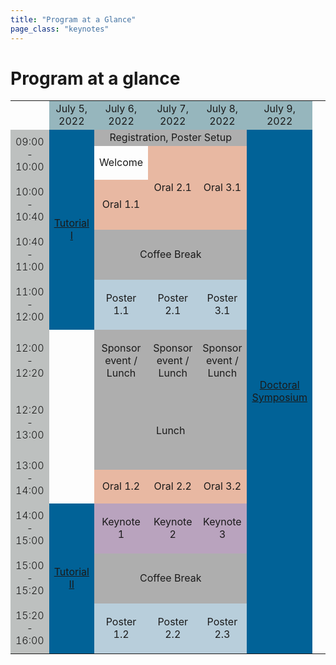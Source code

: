 ```yaml
---
title: "Program at a Glance"
page_class: "keynotes"
---
```


# Program at a glance

<style>
#program, #program th, #program td {
    border: 1px solid gray;
    font-size: 85%;
    border-collapse: separate;
    border-spacing: 1px;
    color: #222222;
}
@media (min-width: 1200px) {
    #program {
        margin-left: -50px;
        margin-right: -50px;
    }
}
#program th, #program td {
  padding: 5px;
  text-align: left;
}
#hide-show-timezones {
    font-size: 90%;
    margin-top: 1em;
    padding: 0 6px;
    display: flex;
    flex: 0 0 auto;
    flex-direction: row;
    flex-wrap: wrap;
    white-space: nowrap;
    justify-content: space-between;
}
#hide-show-timezones input.largerCheckbox {
    transform : scale(1.5);
}
#hide-show-timezones label {
    padding: 0 4px 0 8px;
}
#program div, #program a {
    color: white;
}
#program a:hover {
    text-decoration: underline;
}
#r00{
      background-color: #96B6BD;
 /*   appearance: none;*/
    box-shadow: 0 0 0px 8px gold;

  clip-path: polygon(-20% 0%, 100% 0%, 100% 100%, -20% 100%); /*left*/

}
#r00t{
      background-color: #96B6BD;
        box-shadow: 0 0 0px 8px gold;
        clip-path: polygon(-20% -20%, 100% -20%, 100% 100%, -20% 100%); /*top-left*/
    }


#t01b {
  background-color: #BDC0BF;
    box-shadow: 0 0 0px 8px gold;
  clip-path: polygon(0% 0%, 100% 0%, 100% 120%, 0% 120%); /*bottom*/
  font-weight: 350
}

#t01t {
  background-color: #BDC0BF;
    box-shadow: 0 0 0px 8px gold;
      clip-path: polygon(0% -20%, 100% -20%, 100% 100%, 0% 100%); /*top*/
  font-weight: 350
}
#r00b{
      background-color: #96B6BD;
        box-shadow: 0 0 0px 8px gold;
  clip-path: polygon(-20% 0%, 100% 0%, 100% 120%, -20% 120%); /*bottom--*/
    }

#r01 {
    box-shadow: 0 0 0px 8px gold;
      clip-path: polygon(0% 0%, 120% 0%, 120% 100%, 0% 100%); /*right*/
      border: 1px;
  background-color: #BDC0BF;
  font-weight: 350

}

#r05 {
    box-shadow: 0 0 0px 8px gold;
      clip-path: polygon(0% 0%, 120% 0%, 120% 100%, 0% 100%); /*right*/
      border: 1px;
  background-color: #C4DFB3;
}

#r06 {
    box-shadow: 0 0 0px 8px gold;
      clip-path: polygon(0% 0%, 120% 0%, 120% 100%, 0% 100%); /*right*/
      border: 1px;
  background-color: #F9D368;
}

#r02 {
    box-shadow: 0 0 0px 8px gold;
      clip-path: polygon(0% 0%, 120% 0%, 120% 100%, 0% 100%); /*right*/
      border: 1px;
  background-color: #D9A9BC;
}
#r03 {
    box-shadow: 0 0 0px 8px gold;
      clip-path: polygon(0% 0%, 120% 0%, 120% 100%, 0% 100%); /*right*/
      border: 1px;
  background-color: #CDDFF0;
}
#t00 {
  background-color: #96B6BD;
}
#t01 {
  background-color: #BDC0BF;
  font-weight: 350
}

#cshort_v {
  background-color: #B9A3BE;
}
#clong_v {
  background-color: #B8CEDB;
}

#cmentor {
  background-color: #E8B8A2;
}
#cspecial {
  background-color: #74A1A7;
}
    #cspecial_t{   background-color: #74A1A7; box-shadow: 0 0 0px 8px gold;
      clip-path: polygon(0% -20%, 100% -20%, 100% 100%, 0% 100%); /*top*/
      border: 1px;}
     #cspecial_tr{   background-color: #74A1A7; box-shadow: 0 0 0px 8px gold;
      clip-path: polygon(0% -20%, 120% -20%, 120% 100%, 0% 100%); /*top-right*/
      border: 1px;}
    #cspecial_br{   background-color: #74A1A7; box-shadow: 0 0 0px 8px gold;
      clip-path: polygon(0% 0%, 120% 0%, 120% 120%, 0% 120%); /*bottom-right*/
      border: 1px;}

    #cspecial_b{   background-color: #74A1A7; box-shadow: 0 0 0px 8px gold;
  clip-path: polygon(0% 0%, 100% 0%, 100% 120%, 0% 120%); /*bottom*/
      border: 1px;}

    #title_legend{font-weight:300; font-size: 100%; text-align:left; color:white; padding-left: 6px; padding-right: 6px; white-space: nowrap; }
    #text_legend{font-weight:150; font-size: 80%; text-align:left; padding-left: 6px; }
    #cbreak_r{   background-color: #AEAEAE; box-shadow: 0 0 0px 8px gold;
      clip-path: polygon(0% 0%, 120% 0%, 120% 100%, 0% 100%); /*right*/
      border: 1px;}

    #cbreak{   background-color: #AEAEAE; }
    #cbreak div, #cbreak_r div { color: #222222; }

    #clong_tr{   background-color: #0083AC; box-shadow: 0 0 0px 8px gold;
      clip-path: polygon(0% -20%, 120% -20%, 120% 100%, 0% 100%); /*top-right*/
      border: 1px;}

    #clong_t{   background-color: #0083AC; box-shadow: 0 0 0px 8px gold;
      clip-path: polygon(0% -20%, 100% -20%, 100% 100%, 0% 100%); /*top*/
      border: 1px;}

    #clong_r{   background-color: #0083AC; box-shadow: 0 0 0px 8px gold;
      clip-path: polygon(0% 0%, 120% 0%, 120% 100%, 0% 100%); /*right*/
      border: 1px;}

    #clong{   background-color: #0083AC;}

    #ckeynote_r{   background-color: #016297; box-shadow: 0 0 0px 8px gold;
      clip-path: polygon(0% 0%, 120% 0%, 120% 100%, 0% 100%); /*right*/
      border: 1px;}

    #ckeynote{   background-color: #016297;}

    #cshort_r{   background-color: #82538B; box-shadow: 0 0 0px 8px gold;
      clip-path: polygon(0% 0%, 120% 0%, 120% 100%, 0% 100%); /*right*/
      border: 1px;}

    #cshort{   background-color: #82538B;}

    #cposter_r{   background-color: #248F85; box-shadow: 0 0 0px 8px gold;
      clip-path: polygon(0% 0%, 120% 0%, 120% 100%, 0% 100%); /*right*/
      border: 1px;}

    #cposter_br{   background-color: #248F85; box-shadow: 0 0 0px 8px gold;
      clip-path: polygon(0% 0%, 120% 0%, 120% 120%, 0% 120%); /*bottom-right*/
      border: 1px;}

    #cposter_b{   background-color: #248F85; box-shadow: 0 0 0px 8px gold;
  clip-path: polygon(0% 0%, 100% 0%, 100% 120%, 0% 120%); /*bottom*/
      border: 1px;}

    #cposter{   background-color: #248F85;}


</style>
<script>
jQuery(document).ready(function($) {
    $('input[type= checkbox ]').click(function() {
        let index = $(this).attr('name').substr(3);
        index--;
        $('table tr').each(function() {
            $('td:eq(' + index + ')',this).toggle();
        });
        $('th.' + $(this).attr('name')).toggle();
    });
});
</script>
<!--
  clip-path: polygon(0% 0%, 100% 0%, 100% 120%, 0% 120%); /*bottom*/
      clip-path: polygon(0% -20%, 100% -20%, 100% 120%, 0% 120%); /*bottom-top*/
      clip-path: polygon(0% -20%, 100% -20%, 100% 100%, 0% 100%); /*top*/
      clip-path: polygon(0% 0%, 120% 0%, 120% 100%, 0% 100%); /*right*/
  clip-path: polygon(0% 0%, 120% 0%, 120% 120%, 0% 120%); /*bottom-right*/
-->
<!-- <table id="program">
	<thead>
		<tr>
			<th class="col1" id='t01'>PDT UTC-7</th>
			<th class="col2" id='t01'>CET UTC+1</th>
			<th class="col3" colspan="1" id='t00'><b>5th July</b></th>
			<th class="col4" colspan="1" id='t00'><b>6th July</b></th>
			<th class="col5" colspan="1" id='t00'><b>7th July</b></th>
			<th class="col6" colspan="1" id='t00'><b>8th July</b></th>
			<th class="col7" colspan="1" id='t00'><b>9th July</b></th>
		</tr>
	</thead>
	<tbody>
		<tr>
			<th class="col1" ></th>
			<th class="col2" ></th>
			<th ></th>
			<th colspan="3" >Registration, Poster Setup</th>
			<th ></th>
		</tr>
		<tr>
			<th class="col1"  rowspan="10" id='t01'>01.15-09.00</th>
			<th class="col2" rowspan="10" id='t01'>10.15-18.00</th>
			<th class="col3" rowspan="3"><a href='tutorials.html'>Tutorial I</a></th>
			<th class="col4" id='cmentor'>Welcome and Orals</th>
			<th class="col5" id='cmentor'>Orals</th>
			<th class="col6" id='cmentor'>Orals</th>
			<th class="col7"  rowspan="9" '><a href='doctoral-symposium.html'>Doctoral Symposium</a></th>
		</tr>
		<tr>
			<th colspan="3" >Coffee break</th>
		</tr>
		<tr>
			<th colspan="3" id='clong_v' >Poster session onsite and virtual</th>
		</tr>
		<tr>
    <th rowspan="2"></th>
			<th colspan="3">Lunch</th>
		</tr>
		<tr>
      <th colspan="1" id='cmentor' ></th>
			<th colspan="3" id='cmentor' >Orals</th>
		</tr>
		<tr>
    	<th rowspan="3" id='cshort_v'>Tutorial II</th>
			<th colspan="3" id='cshort_v'>Keynotes</th>
		</tr>
		<tr>
			<th colspan="3">Coffee break</th>
		</tr>
		<tr>
			<th colspan="3" id='cmentor'>Orals</th>
		</tr>
		<tr>
    <th colspan="1"></th>
			<th colspan="3"  id='clong_v' >Poster Session onsite and virtual</th>
		</tr>
		<tr>
			<th class="col1" ></th>
			<th class="col2"></th>
      <th class="col3" ></th>
			<th class="col4" >Get together</th>
			<th class="col5">Gala Dinner</th>
			<th class="col6" >Closing ceremony</th>
		</tr>
	</tbody>
</table> -->

<!-- <form
id="hide-show-timezones">
<div>
  <input
    class="largerCheckbox"
    type="checkbox"
    id="hs-col1"
    name="col1"
    checked="checked">
  <label for="hs-col1">Hide/Show
    UTC-7</label>
</div>
<div>
  <input
    class="largerCheckbox"
    type="checkbox"
    id="hs-col2"
    name="col2"
    checked="checked">
  <label for="hs-col2">Hide/Show
    UTC +1</label>
</div>
</form>

<hr> -->


<table cellspacing="0" border="0">
	<colgroup span="6" width="138"></colgroup>
	<tr>
        <td><br></td>
		<td align="center" id='t00'>July 5, 2022</td>
		<td align="center" id='t00'>July 6, 2022</td>
		<td align="center" id='t00'>July 7, 2022</td>
		<td align="center" id='t00'>July 8, 2022</td>
		<td align="center" id='t00'>July 9, 2022</td>
	</tr>
	<tr>
		<td id='t01' rowspan=3 height="80" align="center">09:00 - 10:00</td>
		<td id='ckeynote' align="center" rowspan=9><a href='tutorials.html'>Tutorial I</a></td>
		<td colspan=3 align="center" id='cbreak' rowspan=2>Registration, Poster Setup</b></td>
		<td id='ckeynote' rowspan=21 align="center"><a href='doctoral-symposium.html'>Doctoral Symposium</a></td>
	</tr>
	<tr>
		<td><br></td>
	</tr>
	<tr>
		<td align="center">Welcome</td>
		<td id='cmentor' align="center" rowspan=3>Oral 2.1</td>
		<td id='cmentor' align="center" rowspan=3>Oral 3.1</td>
		<td><br></td>
	</tr>
	<tr>
		<td id='t01' rowspan=2 height="80" align="center" >10:00 - 10:40</td>
		<td id='cmentor' align="center" rowspan=2 >Oral 1.1</td>
		<td align="left" valign=top><br></td>
	</tr>
	<tr>
		<td align="left" valign=top><br></td>
	</tr>
	<tr>
    	<td id='t01' rowspan=1 height="80" align="center" >10:40 - 11:00</td>
		<td id='cbreak' colspan=3 align="center">Coffee Break</td>
		<td align="left" valign=top><br></td>
	</tr>
	<tr>
		<td id='t01' rowspan=3 height="80" align="center" >11:00 - 12:00</td>
		<td id='clong_v' align="center" rowspan=3 >Poster 1.1</td>
		<td id='clong_v' align="center" rowspan=3 >Poster 2.1</td>
		<td id='clong_v' align="center" rowspan=3 >Poster 3.1</td>
		<td align="left" valign=top><br></td>
	</tr>
	<tr>
		<td align="left" valign=top><br></td>
	</tr>
	<tr>
		<td align="left" valign=top><br></td>
	</tr>
	<tr>
		<td id='t01' rowspan=1 height="99" align="center" >12:00 - 12:20</td>
		<td align="left" valign=bottom><br></td>
		<td id='cbreak'  align="center">Sponsor event / Lunch </td>
		<td id='cbreak' align="center">Sponsor event / Lunch </td>
		<td id='cbreak' align="center">Sponsor event / Lunch </td>
		<td align="left" valign=top><br></td>
	</tr>
	<tr>
        <td id='t01' rowspan=2 height="99" align="center" >12:20 - 13:00</td>
		<td align="left" valign=bottom><br></td>
		<td colspan=3 rowspan=3 id='cbreak' align="center" >Lunch</td>
		<td align="left" valign=top><br></td>
	</tr>
	<tr>
		<td align="left" valign=bottom><br></td>
		<td align="left" valign=top><br></td>
	</tr>
	<tr>
		<td id='t01' rowspan=3 height="80" align="center" >13:00 - 14:00</td>
		<td align="left" valign=bottom><br></td>
		<td align="left" valign=top><br></td>
	</tr>
	<tr>
		<td align="left" valign=bottom><br></td>
		<td id='cmentor' align="center" rowspan=2 >Oral 1.2</td>
		<td id='cmentor' align="center" rowspan=2 >Oral 2.2</td>
		<td id='cmentor' align="center" rowspan=2 >Oral 3.2</td>
		<td align="left" valign=top><br></td>
	</tr>
	<tr>
		<td align="left" valign=bottom><br></td>
		<td align="left" valign=top><br></td>
	</tr>
	<tr>
		<td id='t01' rowspan=3 height="80" align="center" >14:00 - 15:00</td>
		<td rowspan=9 align="center" id='ckeynote'><a href='tutorials.html'>Tutorial II</a></td>
		<td id='cshort_v' align="center" rowspan=3 >Keynote 1</td>
		<td id='cshort_v' align="center" rowspan=3 >Keynote 2</td>
		<td id='cshort_v' align="center" rowspan=3 >Keynote 3</td>
		<td align="left" valign=top><br></td>
	</tr>
	<tr>
		<td align="left" valign=top><br></td>
		<td align="left" valign=top><br></td>
	</tr>
	<tr>
		<td align="left" valign=top><br></td>
		<td align="left" valign=top><br></td>
	</tr>
	<tr>
		<td id='t01' rowspan=1 height="80" align="center" >15:00 - 15:20</td>
		<!-- <td align="left" valign=top><br></td> -->
		<td id='cbreak'align="center" colspan=3 >Coffee Break</td>
		<td align="left" valign=top><br></td>
	</tr>
	<tr>
		<!-- <td align="left" valign=top><br></td> -->
        <td id='t01' rowspan=2 height="80" align="center" >15:20 - 16:00</td>
		<td id='clong_v' rowspan=2 align="center" >Poster 1.2</td>
		<td id='clong_v' rowspan=2 align="center" >Poster 2.2</td>
		<td id='clong_v' rowspan=2 align="center" >Poster 2.3</td>
		<td align="left" valign=top><br></td>
	</tr>
	<tr>
		<td align="left" valign=top><br></td>
		<td align="left" valign=top><br></td>
		<td align="left" valign=top><br></td>
		<td align="left" valign=top><br></td>
		<td align="left" valign=top><br></td>
	</tr>
</table>